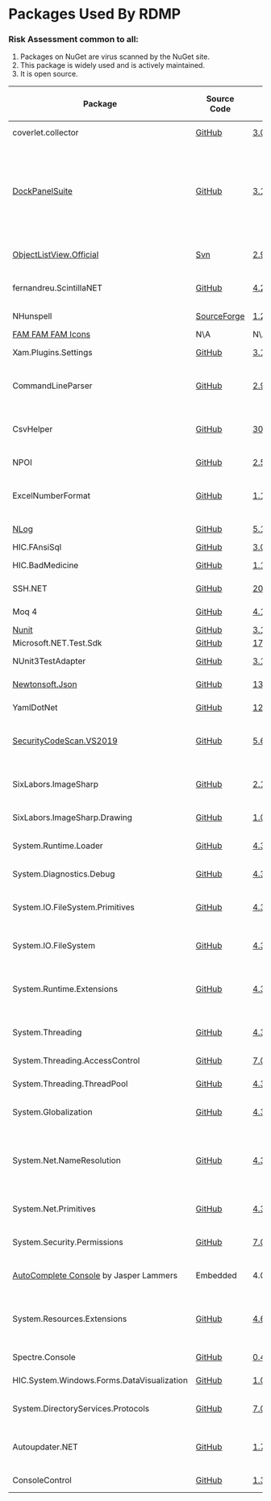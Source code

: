 

# Packages Used By RDMP

### Risk Assessment common to all:
1. Packages on NuGet are virus scanned by the NuGet site.
2. This package is widely used and is actively maintained.
3. It is open source.

| Package | Source Code | Version | License | Purpose | Additional Risk Assessment |
| ------- | ------------| --------| ------- | ------- | -------------------------- |
| coverlet.collector | [GitHub](https://github.com/coverlet-coverage/coverlet) | [3.0.3](https://www.nuget.org/packages/coverlet.collector/3.0.3) | [MIT](https://opensource.org/licenses/MIT) | Collects code coverage information | |
| [DockPanelSuite](http://dockpanelsuite.com/) | [GitHub](https://github.com/dockpanelsuite/dockpanelsuite) | [3.1.0-beta2](https://www.nuget.org/packages/DockPanelSuite/3.1.0-beta2) | [MIT](https://opensource.org/licenses/MIT)  | Provides Window layout and docking for RDMP. | There are no powershell initialization files in the package which can be run by the NuGet installer.|
| [ObjectListView.Official](http://objectlistview.sourceforge.net/cs/index.html) | [Svn](http://objectlistview.sourceforge.net/cs/download.html#bleeding-edge-source) | [2.9.1](https://www.nuget.org/packages/ObjectListView.Official/2.9.1) | [GPL 3.0](https://www.gnu.org/licenses/gpl-3.0.html) | Provides tree layout for user interfaces in main client application |
| fernandreu.ScintillaNET | [GitHub](https://github.com/fernandreu/ScintillaNET) | [4.2.0](https://www.nuget.org/packages/fernandreu.ScintillaNET/4.2.0) | [MIT](https://opensource.org/licenses/MIT) | Provides text editor component with highlighting etc |
| NHunspell | [SourceForge](https://sourceforge.net/p/nhunspell/code/ci/default/tree/) | [1.2.5554.16953](https://www.nuget.org/packages/NHunspell/1.2.5554.16953) | LGPL / MPL  | Adds spell check support to ScintillaNET text editor |
| [FAM FAM FAM Icons](https://web.archive.org/web/20070824000227/http://www.famfamfam.com/lab/icons/silk/) | N\A | N\A | [CC 2.5](https://creativecommons.org/licenses/by/2.5/) | Icons for user interfaces |
| Xam.Plugins.Settings | [GitHub](https://github.com/jamesmontemagno/SettingsPlugin)| [3.1.1](https://www.nuget.org/packages/Xam.Plugins.Settings/3.1.1) | [MIT](https://opensource.org/licenses/MIT)| Read/Write user settings for main client application |
| CommandLineParser | [GitHub](https://github.com/commandlineparser/commandline) | [2.9.1](https://www.nuget.org/packages/CommandLineParser/2.9.1) | [MIT](https://opensource.org/licenses/MIT) | Allows command line arguments for main client application and CLI executables |
| CsvHelper | [GitHub](https://github.com/JoshClose/CsvHelper) | [30.0.1](https://www.nuget.org/packages/CsvHelper/30.0.1) | MS-PL / Apache 2.0 | Enables reading/writing CSV files |
| NPOI | [GitHub](https://github.com/tonyqus/npoi) | [2.5.5](https://www.nuget.org/packages/NPOI/2.5.5) | Apache 2.0 | Enables reading/writing Microsoft Excel files |
| ExcelNumberFormat | [GitHub](https://github.com/andersnm/ExcelNumberFormat) | [1.1.0](https://www.nuget.org/packages/ExcelNumberFormat/1.1.0) |[MIT](https://opensource.org/licenses/MIT)  | Handles translating number formats from Excel formats into usable values | |
| [NLog](https://nlog-project.org/) | [GitHub](https://github.com/NLog/NLog) | [5.1.2](https://www.nuget.org/packages/NLog/5.1.2) | [BSD 3-Clause](https://github.com/NLog/NLog/blob/dev/LICENSE.txt) | Flexible user configurable logging | |
| HIC.FAnsiSql |[GitHub](https://github.com/HicServices/FAnsiSql) | [3.0.1](https://www.nuget.org/packages/HIC.FansiSql/3.0.1) | [GPL 3.0](https://www.gnu.org/licenses/gpl-3.0.html) | [DBMS] abstraction layer |
| HIC.BadMedicine | [GitHub](https://github.com/HicServices/BadMedicine) | [1.1.2](https://www.nuget.org/packages/HIC.BadMedicine/1.1.2) | [GPL 3.0](https://www.gnu.org/licenses/gpl-3.0.html) | Generate Test Datasets for tests/exericses |
| SSH.NET  | [GitHub](https://github.com/sshnet/SSH.NET)  | [2020.0.2](https://www.nuget.org/packages/SSH.NET/2020.0.2) | [MIT](https://github.com/sshnet/SSH.NET/blob/develop/LICENSE) | Enables fetching files from SFTP servers |
| Moq 4 | [GitHub](https://github.com/moq/moq4) | [4.18.4](https://www.nuget.org/packages/Moq/4.18.4) |[BSD 3](https://github.com/moq/moq4/blob/master/License.txt)  | Mock objects during unit testing |
| [Nunit](https://nunit.org/) |[GitHub](https://github.com/nunit/nunit) | [3.13.3](https://www.nuget.org/packages/NUnit/3.13.3) | [MIT](https://opensource.org/licenses/MIT) | Unit testing |
| Microsoft.NET.Test.Sdk | [GitHub](https://github.com/microsoft/vstest/) | [17.5.0](https://www.nuget.org/packages/Microsoft.NET.Test.Sdk/17.5.0) | [MIT](https://opensource.org/licenses/MIT) | Required for running tests| |
| NUnit3TestAdapter | [GitHub](https://github.com/nunit/nunit3-vs-adapter)| [3.13.3](https://www.nuget.org/packages/NUnit3TestAdapter/3.13.3) | [MIT](https://opensource.org/licenses/MIT) | Run unit tests from within Visual Studio |
| [Newtonsoft.Json](https://www.newtonsoft.com/json) | [GitHub](https://github.com/JamesNK/Newtonsoft.Json) | [13.0.2](https://www.nuget.org/packages/Newtonsoft.Json/13.0.2) | [MIT](https://opensource.org/licenses/MIT) | Serialization of objects for sharing/transmission |
| YamlDotNet | [GitHub](https://github.com/aaubry/YamlDotNet)  | [12.3.1](https://www.nuget.org/packages/YamlDotNet/12.3.1) | [MIT](https://opensource.org/licenses/MIT) |Loading configuration files|
| [SecurityCodeScan.VS2019](https://security-code-scan.github.io/) | [GitHub](https://github.com/security-code-scan/security-code-scan) | [5.6.7](https://www.nuget.org/packages/SecurityCodeScan.VS2019/5.6.7) | [GPL 3.0](https://www.gnu.org/licenses/gpl-3.0.html)| Performs static build time analysis for vulnerabilities in the codebase (e.g. Sql injection)| |
| SixLabors.ImageSharp | [GitHub](https://github.com/SixLabors/ImageSharp) | [2.1.3](https://www.nuget.org/packages/SixLabors.ImageSharp/2.1.3) | [Apache 2.0](https://github.com/SixLabors/ImageSharp/blob/main/LICENSE) | Platform-independent replacement for legacy Windows-only System.Drawing.Common | |
| SixLabors.ImageSharp.Drawing | [GitHub](https://github.com/SixLabors/ImageSharp.Drawing) | [1.0.0-beta15](https://www.nuget.org/packages/SixLabors.ImageSharp.Drawing/1.0.0-beta15) | [Apache 2.0](https://github.com/SixLabors/ImageSharp/blob/main/LICENSE) | Font handling for ImageSharp | |
| System.Runtime.Loader | [GitHub](https://github.com/dotnet/corefx) | [4.3.0](https://www.nuget.org/packages/System.Runtime.Loader/4.3.0) |[MIT](https://opensource.org/licenses/MIT)  | Allows loading assemblies in dot net core| |
| System.Diagnostics.Debug | [GitHub](https://github.com/dotnet/corefx)  | [4.3.0](https://www.nuget.org/packages/System.Diagnostics.Debug/4.3.0) |[MIT](https://opensource.org/licenses/MIT) | Interact with Processes / Debug / Console |  |
| System.IO.FileSystem.Primitives | [GitHub](https://github.com/dotnet/corefx) | [4.3.0](https://www.nuget.org/packages/System.IO.FileSystem.Primitives/4.3.0) |[MIT](https://opensource.org/licenses/MIT) | Provides common enumerations and exceptions for path-based I/O libraries |  |
| System.IO.FileSystem | [GitHub](https://github.com/dotnet/corefx) | [4.3.0](https://www.nuget.org/packages/System.IO.FileSystem/4.3.0) |[MIT](https://opensource.org/licenses/MIT) | Provides types that allow reading and writing to files |  |
| System.Runtime.Extensions | [GitHub](https://github.com/dotnet/corefx) | [4.3.1](https://www.nuget.org/packages/System.Runtime.Extensions/4.3.1) |[MIT](https://opensource.org/licenses/MIT) | Provides commonly-used classes for performing mathematical functions, conversions, string comparisons etc |  |
| System.Threading | [GitHub](https://github.com/dotnet/corefx) | [4.3.0](https://www.nuget.org/packages/System.Threading/4.3.0) |[MIT](https://opensource.org/licenses/MIT) | Provides the fundamental synchronization primitives |  |
| System.Threading.AccessControl | [GitHub](https://github.com/dotnet/runtime) | [7.0.1](https://www.nuget.org/packages/System.Threading.AccessControl/7.0.1) |[MIT](https://opensource.org/licenses/MIT) | Required by Scintilla for sync primitives |  |
| System.Threading.ThreadPool | [GitHub](https://github.com/dotnet/corefx) | [4.3.0](https://www.nuget.org/packages/System.Threading.ThreadPool/4.3.0) |[MIT](https://opensource.org/licenses/MIT) | Required to compile native linux binaries |  |
| System.Globalization | [GitHub](https://github.com/dotnet/corefx) | [4.3.0](https://www.nuget.org/packages/System.Globalization/4.3.0) |[MIT](https://opensource.org/licenses/MIT) | Provides classes that define culture-related information |  |
| System.Net.NameResolution | [GitHub](https://github.com/dotnet/corefx) | [4.3.0](https://www.nuget.org/packages/System.Net.NameResolution/4.3.0) |[MIT](https://opensource.org/licenses/MIT) | Provides the System.Net.Dns class, which enables developers to perform simple domain name resolution |  |
| System.Net.Primitives | [GitHub](https://github.com/dotnet/corefx) | [4.3.1](https://www.nuget.org/packages/System.Net.Primitives/4.3.1) |[MIT](https://opensource.org/licenses/MIT) | Provides common types for network-based libraries |  |
| System.Security.Permissions |[GitHub](https://github.com/dotnet/corefx) | [7.0.0](https://www.nuget.org/packages/System.Security.Permissions/7.0.0) |[MIT](https://opensource.org/licenses/MIT) | Provides common types for Xml doc reading in UI code |  |
| [AutoComplete Console](https://www.codeproject.com/Articles/1182358/Using-Autocomplete-in-Windows-Console-Applications) by Jasper Lammers | Embedded | 4.0 | [CPOL](https://www.codeproject.com/info/cpol10.aspx) | Provides interactive autocomplete in console input | |
| System.Resources.Extensions | [GitHub](https://github.com/dotnet/corefx) | [4.6.0](https://www.nuget.org/packages/System.Resources.Extensions/4.6.0) | [MIT](https://opensource.org/licenses/MIT) | Allows [publishing with dotnet publish on machines with netcoreapp3.0 SDK installed](https://github.com/microsoft/msbuild/issues/4704#issuecomment-530034240) | |
| Spectre.Console | [GitHub](https://github.com/spectreconsole/spectre.console) | [0.46.0](https://www.nuget.org/packages/Spectre.Console/0.46.0) | [MIT](https://opensource.org/licenses/MIT) | Allows richer command line interactions| |
| HIC.System.Windows.Forms.DataVisualization | [GitHub](https://github.com/HicServices/winforms-datavisualization) | [1.0.1](https://www.nuget.org/packages/HIC.System.Windows.Forms.DataVisualization/1.0.1) |[MIT](https://opensource.org/licenses/MIT) | Dotnet core support for DQE charts |  |
| System.DirectoryServices.Protocols | [GitHub](https://github.com/dotnet/runtime) | [7.0.0](https://www.nuget.org/packages/System.DirectoryServices.Protocols/7.0.0) | MIT | Required dependency of Oracle when using LDAP auth |
| Autoupdater.NET | [GitHub](https://github.com/ravibpatel/AutoUpdater.NET) | [1.7.0](https://github.com/ravibpatel/AutoUpdater.NET) | MIT | Manages updating of the RDMP windows client directly from the RDMP GitHub Releases|
| ConsoleControl | [GitHub](https://github.com/dwmkerr/consolecontrol)  | [1.3.0](https://www.nuget.org/packages/ConsoleControl/) | MIT | Runs RDMP cli subprocesses|


[DBMS]: ./Glossary.md#DBMS
